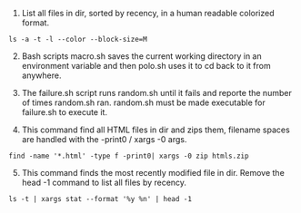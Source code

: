 1. List all files in dir, sorted by recency, in a human readable colorized format.

```
ls -a -t -l --color --block-size=M
```

2. Bash scripts macro.sh saves the current working directory in an environment variable and then polo.sh uses it to cd back to it from anywhere.

3. The failure.sh script runs random.sh until it fails and reporte the number of times random.sh ran. random.sh must be made executable for failure.sh to execute it.
4. This command find all HTML files in dir and zips them, filename spaces are handled with the -print0 / xargs -0 args.

```
find -name '*.html' -type f -print0| xargs -0 zip htmls.zip
```

5. This command finds the most recently modified file in dir. Remove the head -1 command to list all files by recency.

```
ls -t | xargs stat --format '%y %n' | head -1
```
